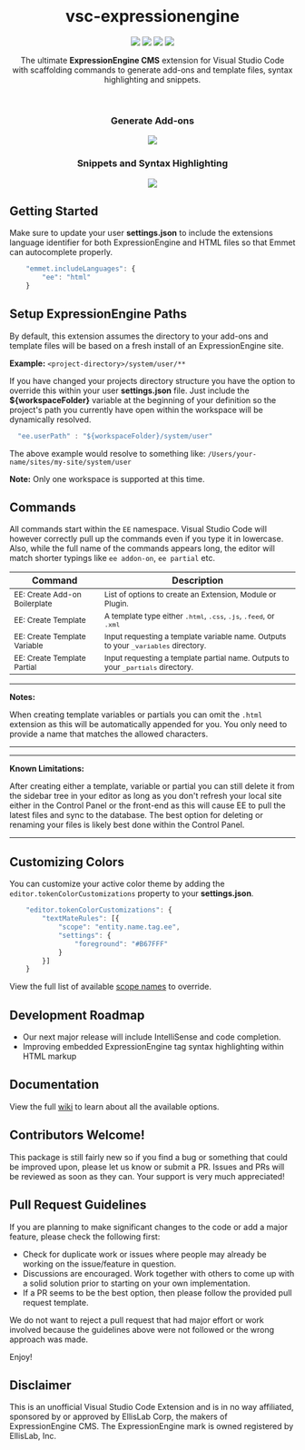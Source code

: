 <br>
<div align="center">

# vsc-expressionengine
![](https://img.shields.io/badge/Status-Maintained-brightgreen.svg)
![](https://img.shields.io/visual-studio-marketplace/v/mindpixel-labs.vsc-expressionengine.svg?color=brightgreen&label=Visual%20Studio%20Marketplace&logo=Visual%20Studio%20Code)
![](https://img.shields.io/github/issues/mindpixel-labs/vsc-expressionengine.svg)
![](https://img.shields.io/badge/license-MIT-brightgreen.svg)

The ultimate **ExpressionEngine CMS** extension for Visual Studio Code <br> with scaffolding commands to generate add-ons and template files, syntax highlighting and snippets.

<br>

### Generate Add-ons


![](https://raw.githubusercontent.com/mindpixel-labs/vsc-expressionengine/release/1.0.0/docs/images/vsc-ee-addon.gif)

### Snippets and Syntax Highlighting

![](https://raw.githubusercontent.com/mindpixel-labs/vsc-expressionengine/release/1.0.0/docs/images/vsc-ee-syntax-snippets.gif)

</div>

## Getting Started
Make sure to update your user **settings.json** to include the extensions language identifier for both ExpressionEngine and HTML files so that Emmet can autocomplete properly.

```javascript
    "emmet.includeLanguages": {
        "ee": "html"
    }
```

## Setup ExpressionEngine Paths
By default, this extension assumes the directory to your add-ons and template files will be based on a fresh install of an ExpressionEngine site.

**Example:** `<project-directory>/system/user/**`

If you have changed your projects directory structure you have the option to override this within your user **settings.json** file. Just include the **${workspaceFolder}** variable at the beginning of your definition so the project's path you currently have open within the workspace will be dynamically resolved.

```javascript
  "ee.userPath" : "${workspaceFolder}/system/user"
```

The above example would resolve to something like: `/Users/your-name/sites/my-site/system/user`

**Note:** Only one workspace is supported at this time.

## Commands
All commands start within the `EE` namespace. Visual Studio Code will however correctly pull up the commands even if you type it in lowercase. Also, while the full name of the commands appears long, the editor will match shorter typings like `ee addon-on`, `ee partial` etc.

| Command | Description |
|--- | --- |
<sub>EE: Create Add-on Boilerplate</sub> | <sub>List of options to create an Extension, Module or Plugin.</sub> |
<sub>EE: Create Template</sub> | <sub>A template type either `.html`, `.css`, `.js`, `.feed`, or `.xml`</sub>|
<sub>EE: Create Template Variable</sub> | <sub>Input requesting a template variable name. Outputs to your `_variables` directory.</sub>|
<sub>EE: Create Template Partial</sub>| <sub>Input requesting a template partial name. Outputs to your `_partials` directory.</sub>|

--------------

**Notes:**

When creating template variables or partials you can omit the `.html` extension as this will be automatically appended for you. You only need to provide a name that matches the allowed characters. 

--------------

--------------

**Known Limitations:**

After creating either a template, variable or partial you can still delete it from the sidebar tree in your editor as long as you don't refresh your local site either in the Control Panel or the front-end as this will cause EE to pull the latest files and sync to the database. The best option for deleting or renaming your files is likely best done within the Control Panel.

--------------

## Customizing Colors
You can customize your active color theme by adding the `editor.tokenColorCustomizations` property to your **settings.json**.

```javascript
    "editor.tokenColorCustomizations": {
        "textMateRules": [{
            "scope": "entity.name.tag.ee",
            "settings": {
                "foreground": "#B67FFF"
            }
        }]
    }
```

View the full list of available [scope names](https://github.com/mindpixel-labs/vsc-expressionengine/wiki/Scope-Names) to override.

## Development Roadmap
- Our next major release will include IntelliSense and code completion.
- Improving embedded ExpressionEngine tag syntax highlighting within HTML markup

## Documentation
View the full [wiki](https://github.com/mindpixel-labs/vsc-expressionengine/wiki) to learn about all the available options.

## Contributors Welcome!
This package is still fairly new so if you find a bug or something that could be improved upon, please let us know or submit a PR. Issues and PRs will be reviewed as soon as they can. Your support is very much appreciated!

## Pull Request Guidelines
If you are planning to make significant changes to the code or add a major feature, please check the following first:

* Check for duplicate work or issues where people may already be working on the issue/feature in question.
* Discussions are encouraged. Work together with others to come up with a solid solution prior to starting on your own implementation.
* If a PR seems to be the best option, then please follow the provided pull request template.

We do not want to reject a pull request that had major effort or work involved because the guidelines above were not followed or the wrong approach was made.

Enjoy!

## Disclaimer
This is an unofficial Visual Studio Code Extension and is in no way affiliated, sponsored by or approved by EllisLab Corp, the makers of ExpressionEngine CMS. The ExpressionEngine mark is owned registered by EllisLab, Inc.
